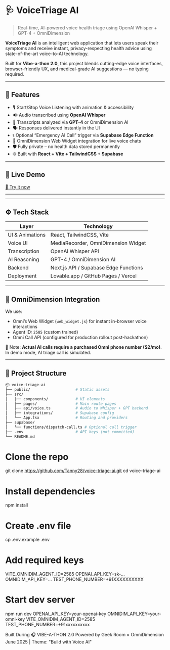 # 🩺 VoiceTriage AI

> Real-time, AI-powered voice health triage using OpenAI Whisper + GPT-4 + OmniDimension

**VoiceTriage AI** is an intelligent web application that lets users speak their symptoms and receive instant, privacy-respecting health advice using state-of-the-art voice-to-AI technology.

Built for **Vibe-a-thon 2.0**, this project blends cutting-edge voice interfaces, browser-friendly UX, and medical-grade AI suggestions — no typing required.

---

## 🎯 Features

- 🎙️ Start/Stop Voice Listening with animation & accessibility
- 🔊 Audio transcribed using **OpenAI Whisper**
- 🧠 Transcripts analyzed via **GPT-4** or OmniDimension AI
- 🗣️ Responses delivered instantly in the UI
- 📞 Optional “Emergency AI Call” trigger via **Supabase Edge Function**
- 🧩 OmniDimension Web Widget integration for live voice chats
- 🛡️ Fully private – no health data stored permanently
- 🌐 Built with **React + Vite + TailwindCSS + Supabase**

---

## 🧪 Live Demo

[🔗 Try it now](https://voice-triage-cw0ofykub-tanny28s-projects.vercel.app/)

---


---

## ⚙️ Tech Stack

| Layer | Technology |
|-------|------------|
| UI & Animations | React, TailwindCSS, Vite |
| Voice UI | MediaRecorder, OmniDimension Widget |
| Transcription | OpenAI Whisper API |
| AI Reasoning | GPT-4 / OmniDimension AI |
| Backend | Next.js API / Supabase Edge Functions |
| Deployment | Lovable.app / GitHub Pages / Vercel |

---

## 🧩 OmniDimension Integration

We use:
- Omni’s Web Widget (`web_widget.js`) for instant in-browser voice interactions
- Agent ID: `2585` (custom trained)
- Omni Call API (configured for production rollout post-hackathon)

📌 Note: **Actual AI calls require a purchased Omni phone number ($2/mo)**. In demo mode, AI triage call is simulated.

---

## 📁 Project Structure

```bash
📦 voice-triage-ai
├── public/                    # Static assets
├── src/
│   ├── components/            # UI elements
│   ├── pages/                 # Main route pages
│   ├── api/voice.ts           # Audio to Whisper + GPT backend
│   ├── integrations/          # Supabase config
│   └── App.tsx                # Routing and providers
├── supabase/
│   └── functions/dispatch-call.ts # Optional call trigger
├── .env                       # API keys (not committed)
└── README.md
```

# Clone the repo
git clone https://github.com/Tanny28/voice-triage-ai.git
cd voice-triage-ai

# Install dependencies
npm install

# Create .env file
cp .env.example .env

# Add required keys
VITE_OMNIDIM_AGENT_ID=2585
OPENAI_API_KEY=sk-...
OMNIDIM_API_KEY=...
TEST_PHONE_NUMBER=+91XXXXXXXXXX

# Start dev server
npm run dev
OPENAI_API_KEY=your-openai-key
OMNIDIM_API_KEY=your-omni-key
VITE_OMNIDIM_AGENT_ID=2585
TEST_PHONE_NUMBER=+91xxxxxxxxxx

Built During
🎧 VIBE-A-THON 2.0
Powered by Geek Room × OmniDimension
June 2025 | Theme: "Build with Voice AI"


